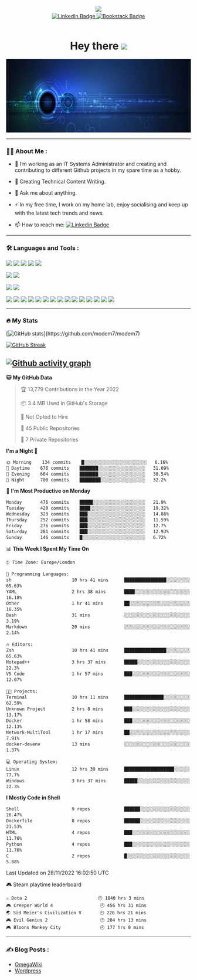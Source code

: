 <div id="header" align="center">
  <img src="https://media.giphy.com/media/f3iwJFOVOwuy7K6FFw/giphy.gif" width="300"/>
<div id="badges">
  <a href="https://www.linkedin.com/in/alexlaneit/">
    <img src="https://img.shields.io/badge/LinkedIn-blue?style=for-the-badge&logo=linkedin&logoColor=white" alt="LinkedIn Badge"/>
  </a>
  <a href="https://modem7.com">
  <img src="https://img.shields.io/badge/Bookstack-blue?style=for-the-badge&logo=BookStack&logoColor=white" alt="Bookstack Badge"/>
  </a>
</div>
  <img src="https://komarev.com/ghpvc/?username=modem7&style=flat-square&color=blue" alt=""/>
<h1>
  Hey there
  <img src="https://media.giphy.com/media/hvRJCLFzcasrR4ia7z/giphy.gif" width="30px"/>
</h1>
</div>

<div align="center">
  <img src="https://github.com/modem7/MiscAssets/blob/master/images/ezgif-6-79e26c05da.jpg" width="800" height="200"/>
</div>

---

### :man_technologist: About Me :
- :telescope: I’m working as an IT Systems Administrator and creating and contributing to different Github projects in my spare time as a hobby.

- :seedling: Creating Technical Content Writing.

- 💬 Ask me about anything.

- :zap: In my free time, I work on my home lab, enjoy socialising and keep up with the latest tech trends and news.

- :mailbox: How to reach me: [![Linkedin Badge](https://img.shields.io/badge/-AlexLaneIT-blue?style=flat&logo=Linkedin&logoColor=white)](https://www.linkedin.com/in/alexlaneit/)

---

### :hammer_and_wrench: Languages and Tools :
![](https://img.shields.io/badge/OS-Centos-informational?style=flat&logo=centos&logoColor=white&color=981e32)
![](https://img.shields.io/badge/OS-Debian-informational?style=flat&logo=debian&logoColor=white&color=981e32)
![](https://img.shields.io/badge/OS-RHEL-informational?style=flat&logo=red-hat&logoColor=white&color=981e32)
![](https://img.shields.io/badge/OS-Ubuntu-informational?style=flat&logo=ubuntu&logoColor=white&color=981e32)
![](https://img.shields.io/badge/OS-Windows-informational?style=flat&logo=windows&logoColor=white&color=981e32)

![](https://img.shields.io/badge/Editor-Notepad++-informational?style=flat&logo=notepadplusplus&logoColor=white&color=981e32)
![](https://img.shields.io/badge/Editor-Visual_Studio_Code-informational?style=flat&logo=visual-studio-code&logoColor=white&color=981e32)


![](https://img.shields.io/badge/Shell-Bash-informational?style=flat&logo=gnu-bash&logoColor=white&color=981e32)
![](https://img.shields.io/badge/Shell-ZSH-informational?style=flat&logo=gnu-bash&logoColor=white&color=981e32)

![](https://img.shields.io/badge/Tools-3CX-informational?style=flat&logoColor=white&color=981e32)
![](https://img.shields.io/badge/Tools-Ansible-informational?style=flat&logo=ansible&logoColor=white&color=981e32)
![](https://img.shields.io/badge/Tools-Arduino-informational?style=flat&logo=arduino&logoColor=white&color=981e32)
![](https://img.shields.io/badge/Tools-Borg-informational?style=flat&logoColor=white&color=981e32)
![](https://img.shields.io/badge/Tools-Docker-informational?style=flat&logo=docker&logoColor=white&color=981e32)
![](https://img.shields.io/badge/Tools-Drone_CI-informational?style=flat&logo=drone&logoColor=white&color=981e32)
![](https://img.shields.io/badge/Tools-Git-informational?style=flat&logo=git&logoColor=white&color=981e32)
![](https://img.shields.io/badge/Tools-Github-informational?style=flat&logo=github&logoColor=white&color=981e32)
![](https://img.shields.io/badge/Tools-Gitlab-informational?style=flat&logo=gitlab&logoColor=white&color=981e32)
![](https://img.shields.io/badge/Tools-Jira-informational?style=flat&logo=jira&logoColor=white&color=981e32)
![](https://img.shields.io/badge/Tools-Kanban-informational?style=flat&logoColor=white&color=981e32)
![](https://img.shields.io/badge/Tools-Nginx-informational?style=flat&logo=nginx&logoColor=white&color=981e32)
![](https://img.shields.io/badge/Tools-Raspberry_Pi-informational?style=flat&logo=raspberry-pi&logoColor=white&color=981e32)
![](https://img.shields.io/badge/Tools-Snyk-informational?style=flat&logo=snyk&logoColor=white&color=981e32)
![](https://img.shields.io/badge/Tools-Traefik-informational?style=flat&logo=traefikmesh&logoColor=white&color=981e32)

---

### :fire: My Stats
[![GitHub stats](https://github-readme-stats.vercel.app/api?username=modem7&show_icons=true&theme=codeSTACKr&count_private=true")](https://github.com/modem7/modem7)

[![GitHub Streak](http://github-readme-streak-stats.herokuapp.com?user=modem7&theme=elegant&hide_border=true&date_format=j%20M%5B%20Y%5D&background=DD272700)](https://git.io/streak-stats)

[![Github activity graph](https://activity-graph.herokuapp.com/graph?username=modem7&theme=elegant&custom_title=Contribution%20Graph&hide_border=true&bg_color=%20)](https://github.com/modem7/modem7)
---

<!--START_SECTION:waka-->
**🐱 My GitHub Data** 

> 🏆 13,779 Contributions in the Year 2022
 > 
> 📦 3.4 MB Used in GitHub's Storage 
 > 
> 🚫 Not Opted to Hire
 > 
> 📜 45 Public Repositories 
 > 
> 🔑 7 Private Repositories  
 > 
**I'm a Night 🦉** 

```text
🌞 Morning    134 commits    █░░░░░░░░░░░░░░░░░░░░░░░░   6.16% 
🌆 Daytime    676 commits    ███████░░░░░░░░░░░░░░░░░░   31.09% 
🌃 Evening    664 commits    ███████░░░░░░░░░░░░░░░░░░   30.54% 
🌙 Night      700 commits    ████████░░░░░░░░░░░░░░░░░   32.2%

```
📅 **I'm Most Productive on Monday** 

```text
Monday       476 commits    █████░░░░░░░░░░░░░░░░░░░░   21.9% 
Tuesday      420 commits    ████░░░░░░░░░░░░░░░░░░░░░   19.32% 
Wednesday    323 commits    ███░░░░░░░░░░░░░░░░░░░░░░   14.86% 
Thursday     252 commits    ███░░░░░░░░░░░░░░░░░░░░░░   11.59% 
Friday       276 commits    ███░░░░░░░░░░░░░░░░░░░░░░   12.7% 
Saturday     281 commits    ███░░░░░░░░░░░░░░░░░░░░░░   12.93% 
Sunday       146 commits    █░░░░░░░░░░░░░░░░░░░░░░░░   6.72%

```


📊 **This Week I Spent My Time On** 

```text
⌚︎ Time Zone: Europe/London

💬 Programming Languages: 
sh                       10 hrs 41 mins      ████████████████░░░░░░░░░   65.63% 
YAML                     2 hrs 38 mins       ████░░░░░░░░░░░░░░░░░░░░░   16.18% 
Other                    1 hr 41 mins        ██░░░░░░░░░░░░░░░░░░░░░░░   10.35% 
Bash                     31 mins             ░░░░░░░░░░░░░░░░░░░░░░░░░   3.19% 
Markdown                 20 mins             ░░░░░░░░░░░░░░░░░░░░░░░░░   2.14%

🔥 Editors: 
Zsh                      10 hrs 41 mins      ████████████████░░░░░░░░░   65.63% 
Notepad++                3 hrs 37 mins       █████░░░░░░░░░░░░░░░░░░░░   22.3% 
VS Code                  1 hr 57 mins        ███░░░░░░░░░░░░░░░░░░░░░░   12.07%

🐱‍💻 Projects: 
Terminal                 10 hrs 11 mins      ███████████████░░░░░░░░░░   62.59% 
Unknown Project          2 hrs 8 mins        ███░░░░░░░░░░░░░░░░░░░░░░   13.17% 
Docker                   1 hr 58 mins        ███░░░░░░░░░░░░░░░░░░░░░░   12.13% 
Network-MultiTool        1 hr 17 mins        ██░░░░░░░░░░░░░░░░░░░░░░░   7.91% 
docker-devenv            13 mins             ░░░░░░░░░░░░░░░░░░░░░░░░░   1.37%

💻 Operating System: 
Linux                    12 hrs 39 mins      ███████████████████░░░░░░   77.7% 
Windows                  3 hrs 37 mins       █████░░░░░░░░░░░░░░░░░░░░   22.3%

```

**I Mostly Code in Shell** 

```text
Shell                    9 repos             ██████░░░░░░░░░░░░░░░░░░░   26.47% 
Dockerfile               8 repos             ██████░░░░░░░░░░░░░░░░░░░   23.53% 
HTML                     4 repos             ███░░░░░░░░░░░░░░░░░░░░░░   11.76% 
Python                   4 repos             ███░░░░░░░░░░░░░░░░░░░░░░   11.76% 
C                        2 repos             █░░░░░░░░░░░░░░░░░░░░░░░░   5.88%

```



 Last Updated on 28/11/2022 16:02:50 UTC
<!--END_SECTION:waka-->

<!-- steam-box start -->
🎮 Steam playtime leaderboard
```text
⚔️ Dota 2                           🕘 1840 hrs 3 mins
🎮 Creeper World 4                  🕘 456 hrs 31 mins
🌏 Sid Meier's Civilization V       🕘 226 hrs 21 mins
🎮 Evil Genius 2                    🕘 204 hrs 13 mins
🎮 Bloons Monkey City               🕘 177 hrs 0 mins
```
<!-- Powered by https://github.com/YouEclipse/steam-box . -->
<!-- steam-box end -->

---

### :writing_hand: Blog Posts :
- [OmegaWiki](https://omegawiki.modem7.com)
- [Wordpress](https://modem7.wordpress.com)
